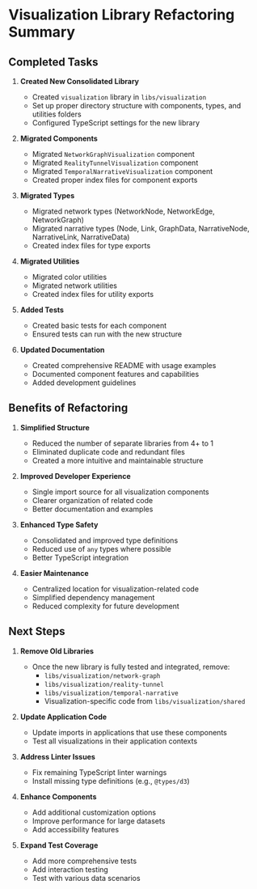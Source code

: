 # Visualization Library Refactoring Summary

## Completed Tasks

1. **Created New Consolidated Library**
   - Created `visualization` library in `libs/visualization`
   - Set up proper directory structure with components, types, and utilities folders
   - Configured TypeScript settings for the new library

2. **Migrated Components**
   - Migrated `NetworkGraphVisualization` component
   - Migrated `RealityTunnelVisualization` component
   - Migrated `TemporalNarrativeVisualization` component
   - Created proper index files for component exports

3. **Migrated Types**
   - Migrated network types (NetworkNode, NetworkEdge, NetworkGraph)
   - Migrated narrative types (Node, Link, GraphData, NarrativeNode, NarrativeLink, NarrativeData)
   - Created index files for type exports

4. **Migrated Utilities**
   - Migrated color utilities
   - Migrated network utilities
   - Created index files for utility exports

5. **Added Tests**
   - Created basic tests for each component
   - Ensured tests can run with the new structure

6. **Updated Documentation**
   - Created comprehensive README with usage examples
   - Documented component features and capabilities
   - Added development guidelines

## Benefits of Refactoring

1. **Simplified Structure**
   - Reduced the number of separate libraries from 4+ to 1
   - Eliminated duplicate code and redundant files
   - Created a more intuitive and maintainable structure

2. **Improved Developer Experience**
   - Single import source for all visualization components
   - Clearer organization of related code
   - Better documentation and examples

3. **Enhanced Type Safety**
   - Consolidated and improved type definitions
   - Reduced use of `any` types where possible
   - Better TypeScript integration

4. **Easier Maintenance**
   - Centralized location for visualization-related code
   - Simplified dependency management
   - Reduced complexity for future development

## Next Steps

1. **Remove Old Libraries**
   - Once the new library is fully tested and integrated, remove:
     - `libs/visualization/network-graph`
     - `libs/visualization/reality-tunnel`
     - `libs/visualization/temporal-narrative`
     - Visualization-specific code from `libs/visualization/shared`

2. **Update Application Code**
   - Update imports in applications that use these components
   - Test all visualizations in their application contexts

3. **Address Linter Issues**
   - Fix remaining TypeScript linter warnings
   - Install missing type definitions (e.g., `@types/d3`)

4. **Enhance Components**
   - Add additional customization options
   - Improve performance for large datasets
   - Add accessibility features

5. **Expand Test Coverage**
   - Add more comprehensive tests
   - Add interaction testing
   - Test with various data scenarios 